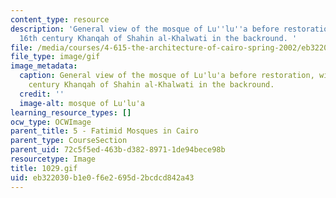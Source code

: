 ```yaml
---
content_type: resource
description: 'General view of the mosque of Lu''lu''a before restoration, with the
  16th century Khanqah of Shahin al-Khalwati in the backround. '
file: /media/courses/4-615-the-architecture-of-cairo-spring-2002/eb322030b1e0f6e2695d2bcdcd842a43_1029.gif
file_type: image/gif
image_metadata:
  caption: General view of the mosque of Lu'lu'a before restoration, with the 16th
    century Khanqah of Shahin al-Khalwati in the backround.
  credit: ''
  image-alt: mosque of Lu'lu'a
learning_resource_types: []
ocw_type: OCWImage
parent_title: 5 - Fatimid Mosques in Cairo
parent_type: CourseSection
parent_uid: 72c5f5ed-463b-d382-8971-1de94bece98b
resourcetype: Image
title: 1029.gif
uid: eb322030-b1e0-f6e2-695d-2bcdcd842a43
---
```

